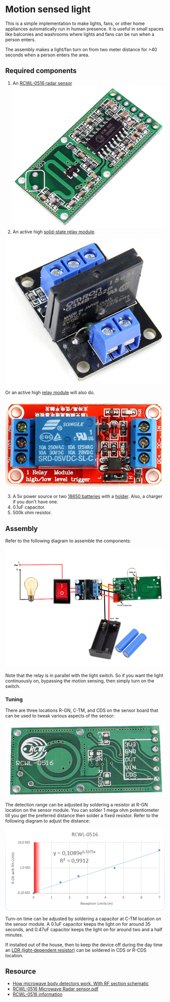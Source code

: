 # Motion sensed light

This is a simple implementation to make lights, fans, or other home appliances automatically run in human presence. It is useful in small spaces like balconies and washrooms where lights and fans can be run when a person enters.

The assembly makes a light/fan turn on from two meter distance for >40 seconds when a person enters the area.

## Required components

1. An [RCWL-0516 radar sensor](https://www.amazon.com/HiLetgo-RCWL-0516-Microwave-Sensor-Induction/dp/B082KRTKYC)
  ![sensor](assets/RCWL-0516.jpg)
2. An active high [solid-state relay module](https://www.amazon.com/HiLetgo-Channel-Level-Solid-Module/dp/B00WSN9CJC).

  ![solid state relay](assets/solid-state_relay_side.jpg)

  Or an active high [relay module](https://www.amazon.com/dp/B00LW15A4W/) will also do.
  
  ![relay](assets/relay.jpg)

3. A 5v power source or two [18650 batteries](https://www.amazon.com/Yuntunele-Replacement-Battery-Rechargeable-Headlights/dp/B0CSW8525D) with a [holder](https://www.amazon.com/Battery-Storage-2x18650-Batteries-Container/dp/B09C1XFD3B). Also, a charger if you don't have one.
4. 0.1uF capacitor.
5. 500k ohm resistor.

## Assembly

Refer to the following diagram to assemble the components:

![assembly](assets/connection-diagram.png)

Note that the relay is in parallel with the light switch. So if you want the light continuously on, bypassing the motion sensing, then simply turn on the switch.

### Tuning

There are three locations R-GN, C-TM, and CDS on the sensor board that can be used to tweak various aspects of the sensor:

![sensor back](assets/RCWL-0516_back.jpg)

The detection range can be adjusted by soldering a resistor at R-GN location on the sensor module. You can solder 1 mega ohm potentiometer till you get the preferred distance then solder a fixed resistor. Refer to the following diagram to adjust the distance:

![range resistance graph](assets/resistance_distance.png)

Turn-on time can be adjusted by soldering a capacitor at C-TM location on the sensor module. A 0.1uF capacitor keeps the light on for around 35 seconds, and 0.47uF capacitor keeps the light on for around two and a half minutes.

If installed out of the house, then to keep the device off during the day time an [LDR (light-dependent resistor)](https://en.wikipedia.org/wiki/Photoresistor) can be soldered in CDS or R-CDS location.

## Resource

- [How microwave body detectors work. With RF section schematic](https://youtu.be/Hf19hc9PtcE)
- [RCWL-0516 Microwave Radar sensor.pdf](RCWL-0516%20Microwave%20Radar%20Sensor.pdf)
- [RCWL-0516 information](https://github.com/jdesbonnet/RCWL-0516)
